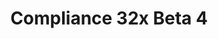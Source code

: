 ---
title: Compliance 32x Beta 4
permalink: /compliance32x/B4
header_img: https://database.faithfulpack.net/images/website/posts/32x/B4.jpg

description: |
  Some say these lands are bad, but we can assure you this beta isn't! We're almost there, we've reached 93%! This beta includes some new terracotta, edits to the gui screens, some color corrections to old textures, and a random assortment on other additions, ranging from nether bricks to bees. Enjoy!

changelog:
  Added:
    Blocks:
      - Iron Trapdoor (ConnerMiner)
      - Red Glazed Terracotta (Po3stell3d)
      - Purple Glazed Terracotta (Cryptogenic)
      - Magenta Glazed Terracotta (Po3stell3d)
      - White Glazed Terracotta (Po3stell3d)
      - Yellow Glazed Terracotta (Po3stell3d)
      - Shulker Box Break Particle (Cryptogenic, CLtheman1)
      - Campfire Log (Pythagoras_314)
      - Conduit Break Particle (Cryptogenic, Sei)
      - Tripwire (Po3stell3d)
      - Respawn Anchor (Pythagoras_314)
      - Debug ([author name redacted])
      - Sunflower Top (Alexsor)
      - All Terracotta ([author name redacted])
    Items:
      - Ruby ([author name redacted])
      - Crossbow (Fabri)
      - Banner Patterns ([author name redacted])
    Entities:
      - Spider Eyes (Cryptogenic)
      - Armour Stand ([author name redacted])
  Changed:
    Entities:
      - Bee (Fabri)
      - Villager (HARYA_)
      - Sunflower (Alexsor)
      - Cow (Cryprogenic)
      - Mooshrooms (Cryptogenic)
    Items:
      - Spawn Egg (chowda)
      - Cod Bucket ([author name redacted])
      - Tropical Fish ([author name redacted])
      - Water Bucket ([author name redacted])
      - Emerald (chowda)
    Blocks:
      - Red Nether Bricks (HARYA_)
      - Nether Bricks (HARYA_)
      - Cracked Nether Bricks (HARYA_)
      - End Stone (Pythagoras_314)
      - Chiselled Stone Bricks (PeJohn)
      - Oxeye Daisy (Billy Apicella)
      - Polished Andesite (HARYA_)
      - Smooth Stone (Nyodex)
      - Crafting Table Top (Hozz)
      - Mossy Stone Bricks (FHLX)
    GUI:
      - Title ([author name redacted])
      - Realms Title ([author name redacted])
      - GUI Corners ([author name redacted])
      - Enchanting Table ([author name redacted])
      - Stonecutter ([author name redacted])
      - Grindstone ([author name redacted])
      - Horse ([author name redacted])
      - Anvil ([author name redacted])
      - Smithing ([author name redacted])
      - Tab Inventory ([author name redacted])
      - Tab Item Search ([author name redacted])
      - Tab Items ([author name redacted])
      - Creative Tabs ([author name redacted])
      - Loom ([author name redacted])
  Fixed:
    - Grey Glazed Terracotta tiling (Po3stell3d)
    - Arrow colour inconsistencies in bow textures (Po3stell3d)
    - Jump Boost ([author name redacted])
    - Firework Rocket (BellPepperBrian)
    - Many colour fixes (Billy Apicella)
    - Removed thorns in the Poppy texture (Billy Apicella)
    - Saddle ([author name redacted])
    - Poison ([author name redacted])

downloads:
  Java 1.16.5:
    GitHub: https://github.com/Faithful-Resource-Pack/Resource-Pack-32x/releases/download/beta-4/Compliance-32x-Java-Beta-4.zip
    CurseForge: https://www.curseforge.com/minecraft/texture-packs/faithful-32x/download/3238535
  Bedrock 1.16.210:
    GitHub: https://github.com/Faithful-Resource-Pack/Faithful-Bedrock-32x/releases/download/beta-4/Compliance-32x-Bedrock-Beta-4.mcpack
---